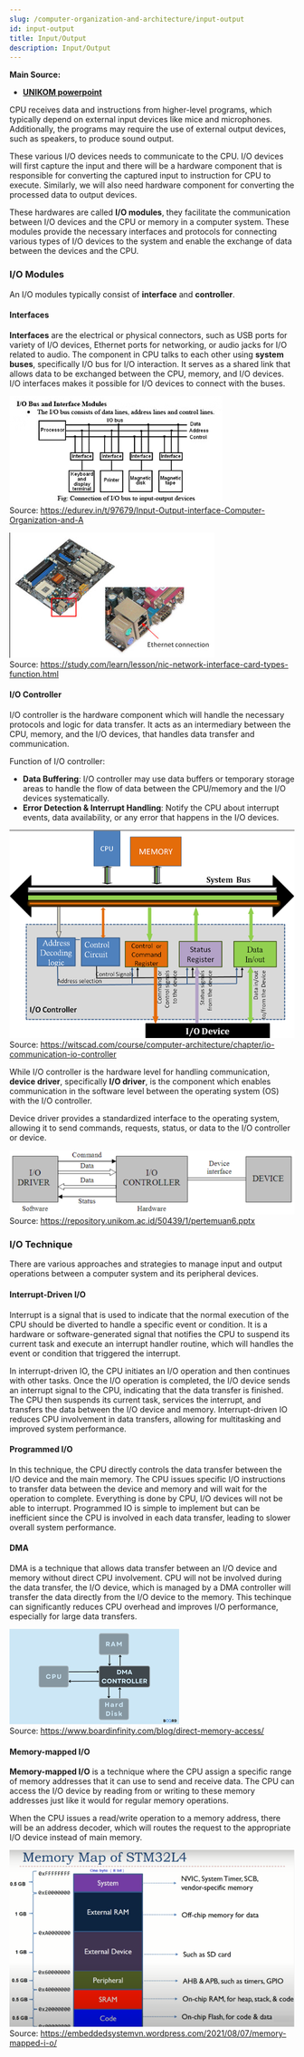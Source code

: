 ```yaml
---
slug: /computer-organization-and-architecture/input-output
id: input-output
title: Input/Output
description: Input/Output
---
```


**Main Source:**

- **[UNIKOM powerpoint](https://repository.unikom.ac.id/50439/1/pertemuan6.pptx)**

CPU receives data and instructions from higher-level programs, which typically depend on external input devices like mice and microphones. Additionally, the programs may require the use of external output devices, such as speakers, to produce sound output.

These various I/O devices needs to communicate to the CPU. I/O devices will first capture the input and there will be a hardware component that is responsible for converting the captured input to instruction for CPU to execute. Similarly, we will also need hardware component for converting the processed data to output devices.

These hardwares are called **I/O modules**, they facilitate the communication between I/O devices and the CPU or memory in a computer system. These modules provide the necessary interfaces and protocols for connecting various types of I/O devices to the system and enable the exchange of data between the devices and the CPU.

### I/O Modules

An I/O modules typically consist of **interface** and **controller**.

#### Interfaces

**Interfaces** are the electrical or physical connectors, such as USB ports for variety of I/O devices, Ethernet ports for networking, or audio jacks for I/O related to audio. The component in CPU talks to each other using **system buses**, specifically I/O bus for I/O interaction. It serves as a shared link that allows data to be exchanged between the CPU, memory, and I/O devices. I/O interfaces makes it possible for I/O devices to connect with the buses.

![I/O interface](./io-interface.png)  
Source: https://edurev.in/t/97679/Input-Output-interface-Computer-Organization-and-A

![Ethernet connection interface](./ethernet-connection.png)  
Source: https://study.com/learn/lesson/nic-network-interface-card-types-function.html

#### I/O Controller

I/O controller is the hardware component which will handle the necessary protocols and logic for data transfer. It acts as an intermediary between the CPU, memory, and the I/O devices, that handles data transfer and communication.

Function of I/O controller:

- **Data Buffering**: I/O controller may use data buffers or temporary storage areas to handle the flow of data between the CPU/memory and the I/O devices systematically.
- **Error Detection & Interrupt Handling**: Notify the CPU about interrupt events, data availability, or any error that happens in the I/O devices.

![I/O controller](./io-controller.png)  
Source: https://witscad.com/course/computer-architecture/chapter/io-communication-io-controller

While I/O controller is the hardware level for handling communication, **device driver**, specifically **I/O driver**, is the component which enables communication in the software level between the operating system (OS) with the I/O controller.

Device driver provides a standardized interface to the operating system, allowing it to send commands, requests, status, or data to the I/O controller or device.

![I/O device drivers](./io-driver.png)  
Source: https://repository.unikom.ac.id/50439/1/pertemuan6.pptx

### I/O Technique

There are various approaches and strategies to manage input and output operations between a computer system and its peripheral devices.

#### Interrupt-Driven I/O

Interrupt is a signal that is used to indicate that the normal execution of the CPU should be diverted to handle a specific event or condition. It is a hardware or software-generated signal that notifies the CPU to suspend its current task and execute an interrupt handler routine, which will handles the event or condition that triggered the interrupt.

In interrupt-driven IO, the CPU initiates an I/O operation and then continues with other tasks. Once the I/O operation is completed, the I/O device sends an interrupt signal to the CPU, indicating that the data transfer is finished. The CPU then suspends its current task, services the interrupt, and transfers the data between the I/O device and memory. Interrupt-driven IO reduces CPU involvement in data transfers, allowing for multitasking and improved system performance.

#### Programmed I/O

In this technique, the CPU directly controls the data transfer between the I/O device and the main memory. The CPU issues specific I/O instructions to transfer data between the device and memory and will wait for the operation to complete. Everything is done by CPU, I/O devices will not be able to interrupt. Programmed IO is simple to implement but can be inefficient since the CPU is involved in each data transfer, leading to slower overall system performance.

#### DMA

DMA is a technique that allows data transfer between an I/O device and memory without direct CPU involvement. CPU will not be involved during the data transfer, the I/O device, which is managed by a DMA controller will transfer the data directly from the I/O device to the memory. This techinque can significantly reduces CPU overhead and improves I/O performance, especially for large data transfers.

![DMA](./dma.png)  
Source: https://www.boardinfinity.com/blog/direct-memory-access/

#### Memory-mapped I/O

**Memory-mapped I/O** is a technique where the CPU assign a specific range of memory addresses that it can use to send and receive data. The CPU can access the I/O device by reading from or writing to these memory addresses just like it would for regular memory operations.

When the CPU issues a read/write operation to a memory address, there will be an address decoder, which will routes the request to the appropriate I/O device instead of main memory.

![Memory mapped I/O](./memory-mapped-io.png)  
Source: https://embeddedsystemvn.wordpress.com/2021/08/07/memory-mapped-i-o/
